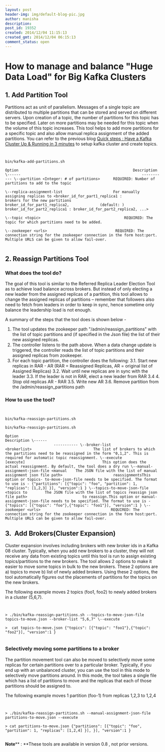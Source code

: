 ```yaml
---
layout: post
header-img: img/default-blog-pic.jpg
author: manisha
description: 
post_id: 19352
created: 2014/12/04 11:15:13
created_gmt: 2014/12/04 06:15:13
comment_status: open
---
```


# How to manage and balance "Huge Data Load" for Big Kafka Clusters

## 1\. Add Partition Tool

Partitions act as unit of parallelism. Messages of a single topic are distributed to multiple partitions that can be stored and served on different servers. Upon creation of a topic, the number of partitions for this topic has to be specified. Later on more partitions may be needed for this topic when the volume of this topic increases. This tool helps to add more partitions for a specific topic and also allow manual replica assignment of the added partitions. You can refer to the previous blog [Quick steps : Have a Kafka Cluster Up & Running in 3 minutes][1] to setup kafka cluster and create topics.

``` 


bin/kafka-add-partitions.sh

Option                                                    Description \------                                                       ----------- \--partition <Integer: # of partitions>      REQUIRED: Number of partitions to add to the topic

\--replica-assignment-list                       For manually assigning replicas to <broker_id_for_part1_replica1 :            brokers for the new partitions broker_id_for_part1_replica2,              (default: ) broker_id_for_part2_replica1 : broker_id_for_part2_replica2, ...>

\--topic <topic>                                      REQUIRED: The topic for which partitions need to be added.

\--zookeeper <urls>                               REQUIRED: The connection string for the zookeeper connection in the form host:port. Multiple URLS can be given to allow fail-over.


 ``` 

## 

## 2\. Reassign Partitions Tool

### What does the tool do?

The goal of this tool is similar to the Referred Replica Leader Election Tool as to achieve load balance across brokers. But instead of only electing a new leader from the assigned replicas of a partition, this tool allows to change the assigned replicas of partitions – remember that followers also need to fetch from leaders in order to keep in sync, hence sometime only balance the leadership load is not enough.

A summary of the steps that the tool does is shown below -

  1. The tool updates the zookeeper path "/admin/reassign_partitions" with the list of topic partitions and (if specified in the Json file) the list of their new assigned replicas.
  2. The controller listens to the path above. When a data change update is triggered, the controller reads the list of topic partitions and their assigned replicas from zookeeper.
  3. For each topic partition, the controller does the following: 3.1. Start new replicas in RAR - AR (RAR = Reassigned Replicas, AR = original list of Assigned Replicas) 3.2. Wait until new replicas are in sync with the leader 3.3. If the leader is not in RAR, elect a new leader from RAR 3.4 4. Stop old replicas AR - RAR 3.5. Write new AR 3.6. Remove partition from the /admin/reassign_partitions path 

### How to use the tool?

``` 


bin/kafka-reassign-partitions.sh

bin/kafka-reassign-partitions.sh

Option                                                        Description \------                                                           ----------- \--broker-list <brokerlist>                            The list of brokers to which the partitions need to be reassigned in the form "0,1,2". This is required for automatic topic reassignment. \--execute [execute]                                   This option does the actual reassignment. By default, the tool does a dry run \--manual-assignment-json-file <manual    The JSON file with the list of manual assignment json file path>                       reassignmentsThis option or topics- to-move-json-file needs to be specified. The format to use is - {"partitions": [{"topic": "foo", "partition": 1, "replicas": [1,2,3] }], "version":1 } \--topics-to-move-json-file <topics to        The JSON file with the list of topics reassign json file path>                         to reassign.This option or manual- assignment-json-file needs to be specified. The format to use is - {"topics": [{"topic": "foo"},{"topic": "foo1"}], "version":1 } \--zookeeper <urls>                                REQUIRED: The connection string for the zookeeper connection in the form host:port. Multiple URLS can be given to allow fail-over. 
 ``` 

## 3.  Add Brokers(Cluster Expansion)

Cluster expansion involves including brokers with new broker ids in a Kafka 08 cluster. Typically, when you add new brokers to a cluster, they will not receive any data from existing topics until this tool is run to assign existing topics/partitions to the new brokers. The tool allows 2 options to make it easier to move some topics in bulk to the new brokers. These 2 options are a) topics to move b) list of newly added brokers. Using these 2 options, the tool automatically figures out the placements of partitions for the topics on the new brokers.

The following example moves 2 topics (foo1, foo2) to newly added brokers in a cluster (5,6,7).

``` 


> ./bin/kafka-reassign-partitions.sh --topics-to-move-json-file topics-to-move.json --broker-list "5,6,7" \--execute

>  cat topics-to-move.json {"topics": [{"topic": "foo1"},{"topic": "foo2"}], "version":1 }


 ``` 

### **Selectively moving some partitions to a broker**

The partition movement tool can also be moved to selectively move some replicas for certain partitions over to a particular broker. Typically, if you end up with an unbalanced cluster, you can use the tool in this mode to selectively move partitions around. In this mode, the tool takes a single file which has a list of partitions to move and the replicas that each of those partitions should be assigned to.

The following example moves 1 partition (foo-1) from replicas 1,2,3 to 1,2,4

``` 


> ./bin/kafka-reassign-partitions.sh --manual-assignment-json-file partitions-to-move.json --execute

> cat partitions-to-move.json {"partitions": [{"topic": "foo", "partition": 1, "replicas": [1,2,4] }], }], "version":1 }


 ```

**Note**** : **These tools are available in version 0.8 , not prior versions.

   [1]: http://xebee.xebia.in/index.php/2014/12/03/quick-steps-have-a-kafka-cluster-up-running-in-3-minutes/